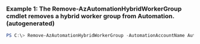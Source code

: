 ### Example 1: The Remove-AzAutomationHybridWorkerGroup cmdlet removes a hybrid worker group from Automation. (autogenerated)
```powershell
PS C:\> Remove-AzAutomationHybridWorkerGroup -AutomationAccountName AutomationAccount01 -Name Configuration01 -ResourceGroupName MyResourceGroup
```

